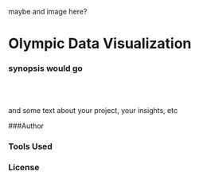 maybe and image here?

# Olympic Data Visualization

### synopsis would go <header>

and some text about your project, your insights, etc

###Author

### Tools Used

### License